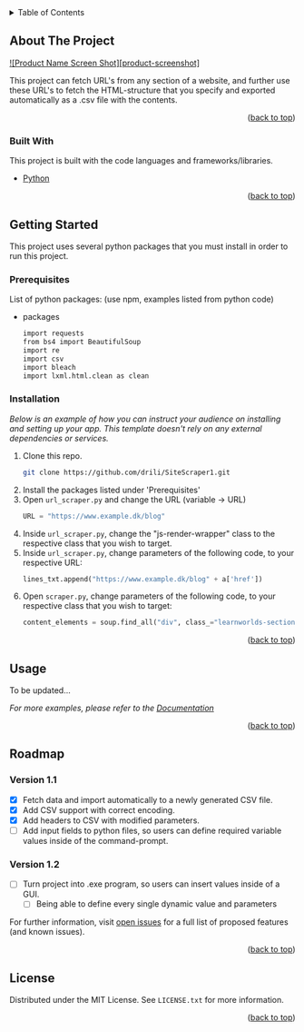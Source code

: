 <div id="top"></div>
<!-- PROJECT SHIELDS -->
<!--
*** I'm using markdown "reference style" links for readability...
*** Reference links are enclosed in brackets [ ] instead of parentheses ( ).
*** See the bottom of this document for the declaration of the reference variables
*** for contributors-url, forks-url, etc. This is an optional, concise syntax you may use.
*** https://www.markdownguide.org/basic-syntax/#reference-style-links
-->
<!--
[![Contributors][contributors-shield]][contributors-url]
[![Forks][forks-shield]][forks-url]
[![Issues][issues-shield]][issues-url]
[![MIT License][license-shield]][license-url]
-->


<!-- TABLE OF CONTENTS -->
<details>
  <summary>Table of Contents</summary>
  <ol>
    <li>
      <a href="#about-the-project">About The Project</a>
      <ul>
        <li><a href="#built-with">Built With</a></li>
      </ul>
    </li>
    <li>
      <a href="#getting-started">Getting Started</a>
      <ul>
        <li><a href="#prerequisites">Prerequisites</a></li>
        <li><a href="#installation">Installation</a></li>
      </ul>
    </li>
    <li><a href="#usage">Usage</a></li>
    <li><a href="#roadmap">Roadmap</a></li>
    <li><a href="#license">License</a></li>
  </ol>
</details>


<!-- ABOUT THE PROJECT -->
## About The Project

[![Product Name Screen Shot][product-screenshot]](https://example.com)

This project can fetch URL's from any section of a website, and further use these URL's to fetch the HTML-structure that you specify and exported automatically as a .csv file with the contents.

<p align="right">(<a href="#top">back to top</a>)</p>

### Built With

This project is built with the code languages and frameworks/libraries.

* [Python](#)

<p align="right">(<a href="#top">back to top</a>)</p>


<!-- GETTING STARTED -->
## Getting Started

This project uses several python packages that you must install in order to run this project.

### Prerequisites

List of python packages: (use npm, examples listed from python code)
* packages
     ```sh
     import requests
     from bs4 import BeautifulSoup
     import re
     import csv
     import bleach
     import lxml.html.clean as clean
     ```

### Installation

_Below is an example of how you can instruct your audience on installing and setting up your app. This template doesn't rely on any external dependencies or services._

1. Clone this repo.
     ```sh
     git clone https://github.com/drili/SiteScraper1.git
     ```
3. Install the packages listed under 'Prerequisites'
4. Open `url_scraper.py` and change the URL (variable -> URL)
     ```py
     URL = "https://www.example.dk/blog"
     ```
5. Inside `url_scraper.py`, change the "js-render-wrapper" class to the respective class that you wish to target.
6. Inside `url_scraper.py`, change parameters of the following code, to your respective URL:
     ```py
     lines_txt.append("https://www.example.dk/blog" + a['href'])
     ```
7. Open `scraper.py`, change parameters of the following code, to your respective class that you wish to target:
     ```py
     content_elements = soup.find_all("div", class_="learnworlds-section-content")
     ```

<p align="right">(<a href="#top">back to top</a>)</p>


<!-- USAGE EXAMPLES -->
## Usage

To be updated...

_For more examples, please refer to the [Documentation](#)_

<p align="right">(<a href="#top">back to top</a>)</p>


<!-- ROADMAP -->
## Roadmap

### Version 1.1
- [x] Fetch data and import automatically to a newly generated CSV file.
- [x] Add CSV support with correct encoding.
- [x] Add headers to CSV with modified parameters.
- [ ] Add input fields to python files, so users can define required variable values inside of the command-prompt.

### Version 1.2
- [ ] Turn project into .exe program, so users can insert values inside of a GUI.
    - [ ] Being able to define every single dynamic value and parameters

For further information, visit [open issues](https://github.com/othneildrew/Best-README-Template/issues) for a full list of proposed features (and known issues).

<p align="right">(<a href="#top">back to top</a>)</p>


<!-- LICENSE -->
## License

Distributed under the MIT License. See `LICENSE.txt` for more information.

<p align="right">(<a href="#top">back to top</a>)</p>


<!-- MARKDOWN LINKS & IMAGES -->
<!-- https://www.markdownguide.org/basic-syntax/#reference-style-links -->
<!--
[contributors-shield]: https://img.shields.io/github/contributors/othneildrew/Best-README-Template.svg?style=for-the-badge
[contributors-url]: https://github.com/othneildrew/Best-README-Template/graphs/contributors
[forks-shield]: https://img.shields.io/github/forks/othneildrew/Best-README-Template.svg?style=for-the-badge
[forks-url]: https://github.com/othneildrew/Best-README-Template/network/members
[stars-shield]: https://img.shields.io/github/stars/othneildrew/Best-README-Template.svg?style=for-the-badge
[stars-url]: https://github.com/othneildrew/Best-README-Template/stargazers
[issues-shield]: https://img.shields.io/github/issues/othneildrew/Best-README-Template.svg?style=for-the-badge
[issues-url]: https://github.com/othneildrew/Best-README-Template/issues
[license-shield]: https://img.shields.io/github/license/othneildrew/Best-README-Template.svg?style=for-the-badge
[license-url]: https://github.com/othneildrew/Best-README-Template/blob/master/LICENSE.txt
[linkedin-shield]: https://img.shields.io/badge/-LinkedIn-black.svg?style=for-the-badge&logo=linkedin&colorB=555
[linkedin-url]: https://linkedin.com/in/othneildrew
[product-screenshot]: images/screenshot.png
-->
